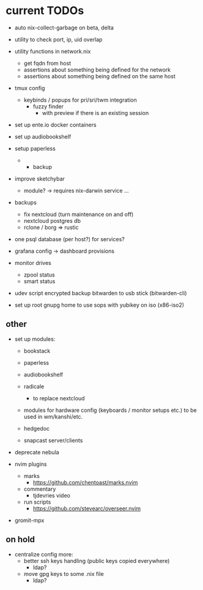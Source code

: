 # current TODOs

- auto nix-collect-garbage on beta, delta

- utility to check port, ip, uid overlap

- utility functions in network.nix
    - get fqdn from host 
    - assertions about something being defined for the network
    - assertions about something being defined on the same host

- tmux config
    - keybinds / popups for pri/sri/twm integration
        - fuzzy finder
            - with preview if there is an existing session

- set up ente.io docker containers
- set up audiobookshelf
- setup paperless
    - + backup

- improve sketchybar
    - module? -> requires nix-darwin service ...

- backups
    - fix nextcloud (turn maintenance on and off)
    - nextcloud postgres db
    - rclone / borg => rustic

- one psql database (per host?) for services?

- grafana config -> dashboard provisions

- monitor drives
    - zpool status
    - smart status

- udev script encrypted backup bitwarden to usb stick (bitwarden-cli)
- set up root gnupg home to use sops with yubikey on iso (x86-iso2)

## other

- set up modules:
    - bookstack
    - paperless
    - audiobookshelf

    - radicale
        - to replace nextcloud
    - modules for hardware config (keyboards / monitor setups etc.) to be used in wm/kanshi/etc.

    - hedgedoc
    - snapcast server/clients

- deprecate nebula

- nvim plugins
    - marks
        - https://github.com/chentoast/marks.nvim
    - commentary
        - tjdevries video
    - run scripts
        - https://github.com/stevearc/overseer.nvim

- gromit-mpx

## on hold

- centralize config more:
    - better ssh keys handling (public keys copied everywhere)
        - ldap?
    - move gpg keys to some .nix file
        - ldap?
